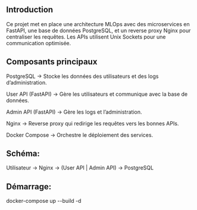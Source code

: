 ## Introduction

Ce projet met en place une architecture MLOps avec des microservices en FastAPI, une base de données PostgreSQL, et un reverse proxy Nginx pour centraliser les requêtes.
Les APIs utilisent Unix Sockets pour une communication optimisée.

## Composants principaux

PostgreSQL → Stocke les données des utilisateurs et des logs d’administration.

User API (FastAPI) → Gère les utilisateurs et communique avec la base de données.

Admin API (FastAPI) → Gère les logs et l’administration.

Nginx → Reverse proxy qui redirige les requêtes vers les bonnes APIs.

Docker Compose → Orchestre le déploiement des services.

## Schéma:

Utilisateur → Nginx → (User API | Admin API) → PostgreSQL

## Démarrage: 

docker-compose up --build -d
